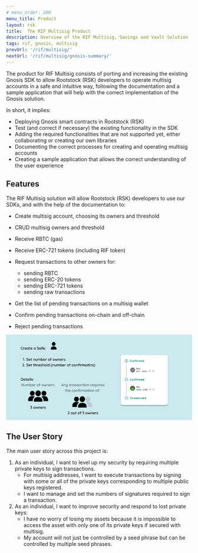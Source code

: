 ```yaml
---
# menu_order: 200
menu_title: Product
layout: rsk
title:  The RIF Multisig Product
description: Overview of the RIF Multisig, Savings and Vault Solution
tags: rif, gnosis, multisig
prevUrl: '/rif/multisig/'
nextUrl: '/rif/multisig/gnosis-summary/'
---
```


The product for RIF Multisig consists of porting and increasing the existing Gnosis SDK to allow Rootstock (RSK) developers to operate multisig accounts in a safe and intuitive way, following the documentation and a sample application that will help with the correct implementation of the Gnosis solution.

In short, it implies:

* Deploying Gnosis smart contracts in Rootstock (RSK)
* Test (and correct if necessary) the existing functionality in the SDK
* Adding the required functionalities that are not supported yet, either collaborating or creating our own libraries
* Documenting the correct processes for creating and operating multisig accounts
* Creating a sample application that allows the correct understanding of the user experience

## Features

The RIF Multisig solution will allow Rootstock (RSK) developers to use our SDKs, and with the help of the documentation to:

* Create multisig account, choosing its owners and threshold
* CRUD multisig owners and threshold
* Receive RBTC (gas)
* Receive ERC-721 tokens (including RIF token)
* Request transactions to other owners for:
    * sending RBTC
    * sending ERC-20 tokens
    * sending ERC-721 tokens
    * sending raw transactions

* Get the list of pending transactions on a multisig wallet
* Confirm pending transactions on-chain and off-chain
* Reject pending transactions

![Multisig Product - User Story](/assets/img/rif-multisig/product-user-story.png)

## The User Story

The main user story across this project is:

1. As an individual, I want to level up my security by requiring multiple private keys to sign transactions.
    * For multisig addresses, I want to execute transactions by signing with some or all of the private keys corresponding to multiple public keys registered.
    * I want to manage and set the numbers of signatures required to sign a transaction.
2. As an individual, I want to improve security and respond to lost private keys:
    * I have no worry of losing my assets because it is impossible to access the asset with only one of its private keys if secured with multisig.
    * My account will not just be controlled by a seed phrase but can be controlled by multiple seed phrases.
